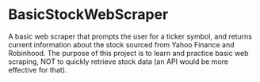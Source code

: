 # BasicStockWebScraper

A basic web scraper that prompts the user for a ticker symbol, and returns current information about the stock sourced from Yahoo Finance and Robinhood. The purpose of this project is to learn and practice basic web scraping, NOT to quickly retrieve stock data (an API would be more effective for that). 
